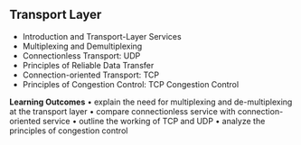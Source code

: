 ## Transport Layer
- Introduction and Transport-Layer Services
- Multiplexing and Demultiplexing
- Connectionless Transport: UDP
- Principles of Reliable Data Transfer
- Connection-oriented Transport: TCP
- Principles of Congestion Control: TCP Congestion Control  

__Learning Outcomes__
• explain the need for multiplexing and de-multiplexing at the transport layer
• compare connectionless service with connection-oriented service
• outline the working of TCP and UDP
• analyze the principles of congestion control